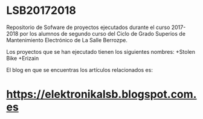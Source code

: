 # LSB20172018

Repositorio de Sofware de proyectos ejecutados durante el curso 2017-2018 por los alumnos de segundo curso del Ciclo de Grado Superios de Mantenimiento Electrónico de La Salle Berrozpe. 

Los proyectos que se han ejecutado tienen los siguientes nombres:
      +Stolen Bike
      +Erizain

El blog en que se encuentras los artículos relacionados es: 
# https://elektronikalsb.blogspot.com.es
